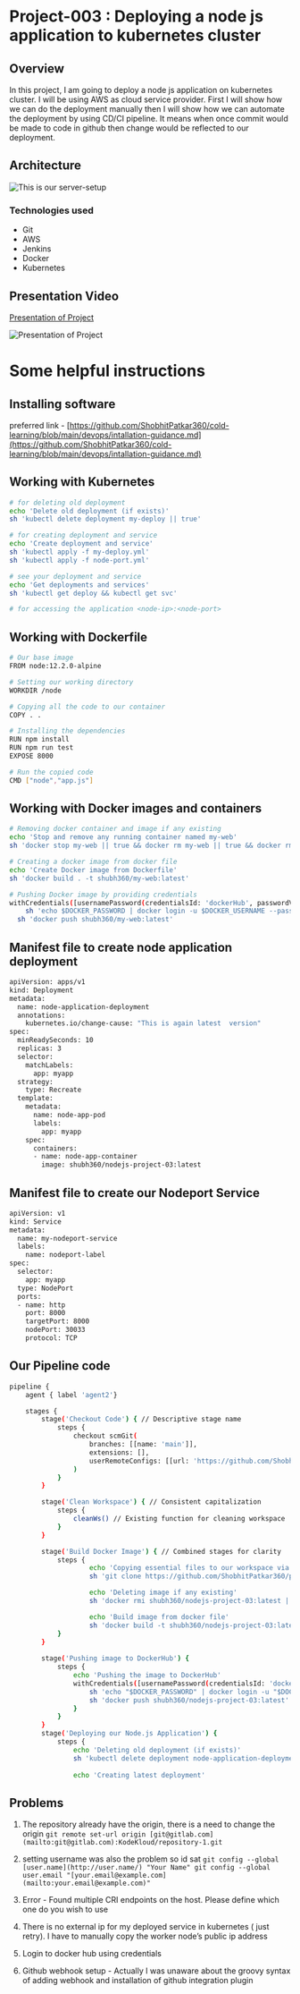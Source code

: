 # Project-003 : Deploying a node js application to kubernetes cluster

## Overview

In this project, I am going to deploy a node js application on kubernetes cluster. I will be using AWS as cloud service provider. First I will show how we can do the deployment manually then I will show how we can automate the deployment by using CD/CI pipeline. It means when once commit would be made to code in github then change would be reflected to our deployment.

## Architecture

![This is our server-setup](https://github.com/ShobhitPatkar360/cold-learning/blob/94fae9b915de54b0628b743ffa87e9ab4283edef/pic/project-003.png)

### Technologies used

- Git
- AWS
- Jenkins
- Docker
- Kubernetes

## Presentation Video

[Presentation of Project](https://www.youtube.com/watch?v=u-YWtdbpEhQ&pp=ygUOd2hhdCBpcyBkb2NrZXI%3D)

![Presentation of Project](https://www.youtube.com/watch?v=u-YWtdbpEhQ&pp=ygUOd2hhdCBpcyBkb2NrZXI%3D)

# Some helpful instructions

## Installing software

preferred link - [https://github.com/ShobhitPatkar360/cold-learning/blob/main/devops/intallation-guidance.md](https://github.com/ShobhitPatkar360/cold-learning/blob/main/devops/intallation-guidance.md) 


## Working with Kubernetes

```bash
# for deleting old deployment 
echo 'Delete old deployment (if exists)'
sh 'kubectl delete deployment my-deploy || true'

# for creating deployment and service
echo 'Create deployment and service'
sh 'kubectl apply -f my-deploy.yml'
sh 'kubectl apply -f node-port.yml'

# see your deployment and service
echo 'Get deployments and services'
sh 'kubectl get deploy && kubectl get svc'

# for accessing the application <node-ip>:<node-port>
```

## Working with Dockerfile

```bash
# Our base image
FROM node:12.2.0-alpine

# Setting our working directory
WORKDIR /node

# Copying all the code to our container
COPY . . 

# Installing the dependencies
RUN npm install
RUN npm run test
EXPOSE 8000

# Run the copied code
CMD ["node","app.js"]
```

## Working with Docker images and containers

```bash
# Removing docker container and image if any existing
echo 'Stop and remove any running container named my-web'
sh 'docker stop my-web || true && docker rm my-web || true && docker rmi my-web || true'

# Creating a docker image from docker file
echo 'Create Docker image from Dockerfile'
sh 'docker build . -t shubh360/my-web:latest'

# Pushing Docker image by providing credentials
withCredentials([usernamePassword(credentialsId: 'dockerHub', passwordVariable:'DOCKER_PASSWORD', usernameVariable: 'DOCKER_USERNAME')]) {
	sh 'echo $DOCKER_PASSWORD | docker login -u $DOCKER_USERNAME --password-stdin'
  sh 'docker push shubh360/my-web:latest'
```
## Manifest file to create node application deployment
```bash
apiVersion: apps/v1
kind: Deployment
metadata:
  name: node-application-deployment
  annotations: 
    kubernetes.io/change-cause: "This is again latest  version" 
spec:
  minReadySeconds: 10 
  replicas: 3
  selector:
    matchLabels:
      app: myapp
  strategy:
    type: Recreate
  template:
    metadata:
      name: node-app-pod
      labels:
        app: myapp
    spec:
      containers:
      - name: node-app-container
        image: shubh360/nodejs-project-03:latest
```

## Manifest file to create our Nodeport Service
```bash
apiVersion: v1
kind: Service
metadata:
  name: my-nodeport-service
  labels:
    name: nodeport-label
spec:
  selector:
    app: myapp
  type: NodePort
  ports:
  - name: http
    port: 8000
    targetPort: 8000
    nodePort: 30033 
    protocol: TCP
```

## Our Pipeline code

```bash
pipeline {
    agent { label 'agent2'}

    stages {
        stage('Checkout Code') { // Descriptive stage name
            steps {
                checkout scmGit(
                    branches: [[name: 'main']],
                    extensions: [],
                    userRemoteConfigs: [[url: 'https://github.com/ShobhitPatkar360/project-003.git']]
                )
            }
        }

        stage('Clean Workspace') { // Consistent capitalization
            steps {
                cleanWs() // Existing function for cleaning workspace
            }
        }

        stage('Build Docker Image') { // Combined stages for clarity
            steps {                
                    echo 'Copying essential files to our workspace via git clone'
                    sh 'git clone https://github.com/ShobhitPatkar360/project-003.git'

                    echo 'Deleting image if any existing'
                    sh 'docker rmi shubh360/nodejs-project-03:latest || true'

                    echo 'Build image from docker file'
                    sh 'docker build -t shubh360/nodejs-project-03:latest'                
            }
        }
        
        stage('Pushing image to DockerHub') {
            steps {
                echo 'Pushing the image to DockerHub'
                withCredentials([usernamePassword(credentialsId: 'dockerHub', passwordVariable: 'DOCKER_PASSWORD', usernameVariable: 'DOCKER_USERNAME')]) {
                    sh 'echo "$DOCKER_PASSWORD" | docker login -u "$DOCKER_USERNAME" --password-stdin'
                    sh 'docker push shubh360/nodejs-project-03:latest'
                }
            }
        }
        stage('Deploying our Node.js Application') {
            steps {
                echo 'Deleting old deployment (if exists)'
                sh 'kubectl delete deployment node-application-deployment || true'
                
                echo 'Creating latest deployment'
```
## Problems

1. The repository already have the origin, there is a need to change the origin
`git remote set-url origin [git@gitlab.com](mailto:git@gitlab.com):KodeKloud/repository-1.git`
2. setting username was also the problem so id sat 
`git config --global [user.name](http://user.name/) "Your Name"
git config --global user.email "[your.email@example.com](mailto:your.email@example.com)"`

3. Error - Found multiple CRI endpoints on the host. Please define which one do you wish to use
4. There is no external ip for my deployed service in kubernetes ( just retry). I  have to manually copy the worker node’s public ip address
5. Login to docker hub using credentials
6. Github webhook setup - Actually I was unaware about the groovy syntax of adding webhook and installation of github integration plugin
